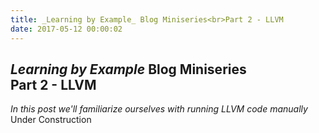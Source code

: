 ```yaml
---
title: _Learning by Example_ Blog Miniseries<br>Part 2 - LLVM
date: 2017-05-12 00:00:02
---
```

## _Learning by Example_ Blog Miniseries<br>Part 2 - LLVM
_In this post we'll familiarize ourselves with running LLVM code manually_
Under Construction
